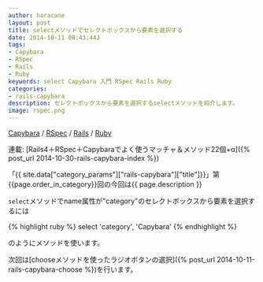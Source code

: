 ```yaml
---
author: haracane
layout: post
title: selectメソッドでセレクトボックスから要素を選択する
date: 2014-10-11 08:43:44J
tags:
- Capybara
- RSpec
- Rails
- Ruby
keywords: select Capybara 入門 RSpec Rails Ruby
categories:
- rails-capybara
description: セレクトボックスから要素を選択するselectメソッドを紹介します。
image: rspec.png
---
```

<!-- tag_links -->
[Capybara](/tags/capybara/) / [RSpec](/tags/rspec/) / [Rails](/tags/rails/) / [Ruby](/tags/ruby/)

<!-- category_links -->
連載: [Rails4＋RSpec＋Capybaraでよく使うマッチャ＆メソッド22個+α]({% post_url 2014-10-30-rails-capybara-index %})

<!-- content -->
「{{ site.data["category_params"]["rails-capybara"]["title"]}}」第{{page.order_in_category}}回の今回は{{ page.description }}

`select`メソッドでname属性が"category"のセレクトボックスから要素を選択するには

{% highlight ruby %}
select 'category', 'Capybara'
{% endhighlight %}

のようにメソッドを使います。

次回は[chooseメソッドを使ったラジオボタンの選択]({% post_url 2014-10-11-rails-capybara-choose %})を行います。
